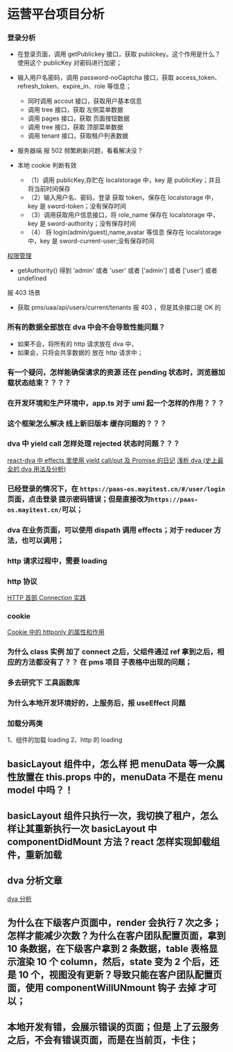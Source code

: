 # 运营平台项目分析

### 登录分析

- 在登录页面，调用 getPublickey 接口，获取 publickey。这个作用是什么？使用这个 publicKey 对密码进行加密；
- 输入用户名密码，调用 password-noCaptcha 接口，获取 access_token、refresh_token、expire_in、role 等信息；
  - 同时调用 accout 接口，获取用户基本信息
  - 调用 tree 接口，获取 左侧菜单数据
  - 调用 pages 接口，获取 页面按钮数据
  - 调用 tree 接口，获取 顶部菜单数据
  - 调用 tenant 接口，获取租户列表数据
- 服务器端 报 502 频繁刷新问题，看看解决没？

- 本地 cookie 判断有效
  - （1）调用 publicKey,存贮在 localstorage 中，key 是 publicKey；并且将当前时间保存
  - （2）输入用户名、密码，登录 获取 token，保存在 localstorage 中，key 是 sword-token；没有保存时间
  - （3）调用获取用户信息接口，将 role_name 保存在 localstorage 中，key 是 sword-authority；没有保存时间
  - （4） 将 login(admin/guest),name,avatar 等信息 保存在 localstorage 中，key 是 sword-current-user;没有保存时间

<!-- 分割线 -->

[权限管理](https://www.cnblogs.com/ww01/p/11711797.html)

- getAuthority() 得到 'admin' 或者 'user' 或者 ['admin'] 或者 ['user'] 或者 undefined

报 403 场景

- 获取 pms/uaa/api/users/current/tenants 报 403 ，但是其余接口是 OK 的

### 所有的数据全部放在 dva 中会不会导致性能问题？

- 如果不会，将所有的 http 请求放在 dva 中，
- 如果会，只将会共享数据的 放在 http 请求中；

### 有一个疑问，怎样能确保请求的资源 还在 pending 状态时，浏览器加载状态结束？？？？

### 在开发环境和生产环境中，app.ts 对于 umi 起一个怎样的作用？？？

### 这个框架怎么解决 线上新旧版本 缓存问题的？？？

### dva 中 yield call 怎样处理 rejected 状态时问题？？？

[react-dva 中 effects 里使用 yield call/put 及 Promise 的日记](https://www.jianshu.com/p/045d6fc47de4)
[浅析 dva (史上最全的 dva 用法及分析)](https://blog.csdn.net/weixin_38398698/article/details/93387757)

### 已经登录的情况下，在 `https://paas-os.mayitest.cn/#/user/login`页面，点击登录 提示密码错误；但是直接改为`https://paas-os.mayitest.cn/`可以；

### dva 在业务页面，可以使用 dispath 调用 effects；对于 reducer 方法，也可以调用；

### http 请求过程中，需要 loading

### http 协议

[HTTP 首部 Connection 实践](https://www.jianshu.com/p/eba76cfc0424)

### cookie

[Cookie 中的 httponly 的属性和作用](https://blog.csdn.net/m0_37649018/article/details/82591116)

### 为什么 class 实例 加了 connect 之后，父组件通过 ref 拿到之后，相应的方法都没有了？？ 在 pms 项目 子表格中出现的问题；

### 多去研究下 工具函数库

### 为什么本地开发环境好的，上服务后，报 useEffect 问题

### 加载分两类

1、组件的加载 loading
2、http 的 loading

## basicLayout 组件中，怎么样 把 menuData 等一众属性放置在 this.props 中的，menuData 不是在 menu model 中吗？！

## basicLayout 组件只执行一次，我切换了租户，怎么样让其重新执行一次 basicLayout 中 componentDidMount 方法？react 怎样实现卸载组件，重新加载

## dva 分析文章

[dva 分析](https://blog.dkvirus.top/frontend/dva/exit_state_not_empty.html)

## 为什么在下级客户页面中，render 会执行 7 次之多；怎样才能减少次数？为什么在客户团队配置页面，拿到 10 条数据，在下级客户拿到 2 条数据，table 表格显示渲染 10 个 column，然后，state 变为 2 个后，还是 10 个，视图没有更新？导致只能在客户团队配置页面，使用 componentWillUNmount 钩子 去掉 才可以；

## 本地开发有错，会展示错误的页面；但是 上了云服务之后，不会有错误页面，而是在当前页，卡住；
